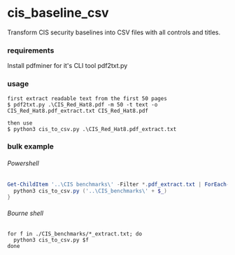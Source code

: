 # cis_baseline_csv
Transform CIS security baselines into CSV files with all controls and titles.

### requirements
Install pdfminer for it's CLI tool pdf2txt.py


### usage

```
first extract readable text from the first 50 pages
$ pdf2txt.py .\CIS_Red_Hat8.pdf -m 50 -t text -o CIS_Red_Hat8.pdf_extract.txt CIS_Red_Hat8.pdf

then use
$ python3 cis_to_csv.py .\CIS_Red_Hat8.pdf_extract.txt
```

### bulk example

###### Powershell
```powershell
Get-ChildItem '..\CIS benchmarks\' -Filter *.pdf_extract.txt | ForEach-Object {
  python3 cis_to_csv.py ('..\CIS_benchmarks\' + $_)
}
```

###### Bourne shell
```shell
for f in ./CIS_benchmarks/*_extract.txt; do
  python3 cis_to_csv.py $f
done
```
